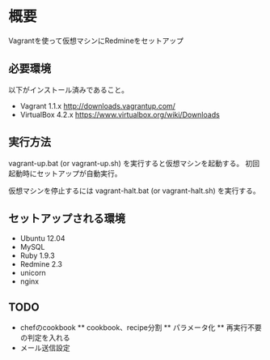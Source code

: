 概要
====================
Vagrantを使って仮想マシンにRedmineをセットアップ

## 必要環境
以下がインストール済みであること。
* Vagrant 1.1.x http://downloads.vagrantup.com/
* VirtualBox 4.2.x https://www.virtualbox.org/wiki/Downloads

## 実行方法
vagrant-up.bat (or vagrant-up.sh) を実行すると仮想マシンを起動する。
初回起動時にセットアップが自動実行。

仮想マシンを停止するには vagrant-halt.bat (or vagrant-halt.sh) を実行する。

## セットアップされる環境
* Ubuntu 12.04
* MySQL
* Ruby 1.9.3
* Redmine 2.3
* unicorn
* nginx

## TODO
* chefのcookbook
** cookbook、recipe分割
** パラメータ化
** 再実行不要の判定を入れる
* メール送信設定
